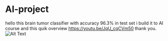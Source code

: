 # AI-project
hello this brain tumor classifier with accuracy 96.3% in test set i build it to AI course and this quik overview https://youtu.be/JqU_cqCVm50
thank you.
![Alt Text](https://drive.google.com/open?id=1qEvc_MGvjetYjg32u-1oQxZvyT8qKSEx.gif)
